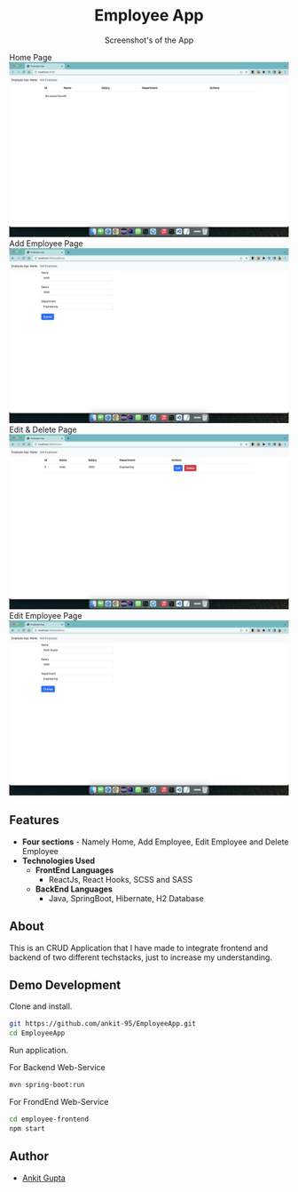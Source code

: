 <h1 align="center">Employee App</h1>
<p align="center">Screenshot's of the App</p>

Home Page ![Screenshot](src/assets/Home.png)
Add Employee Page![Screenshot](src/assets/AddEmp.png)
Edit & Delete Page![Screenshot](src/assets/Edit_Del.png)
Edit Employee Page![Screenshot](src/assets/Edit.png)

## Features

- **Four sections** - Namely Home, Add Employee, Edit Employee and Delete Employee
- **Technologies Used**
  - **FrontEnd Languages**
    - ReactJs, React Hooks, SCSS and SASS
  - **BackEnd Languages**
    - Java, SpringBoot, Hibernate, H2 Database

## About

This is an CRUD Application that I have made to integrate frontend and backend of two different techstacks, just to increase my understanding.

## Demo Development

Clone and install.

```bash
git https://github.com/ankit-95/EmployeeApp.git
cd EmployeeApp
```

Run application.

For Backend Web-Service

```bash
mvn spring-boot:run
```

For FrondEnd Web-Service

```bash
cd employee-frontend
npm start
```

## Author

- [Ankit Gupta](https://ankit-95.github.io)
